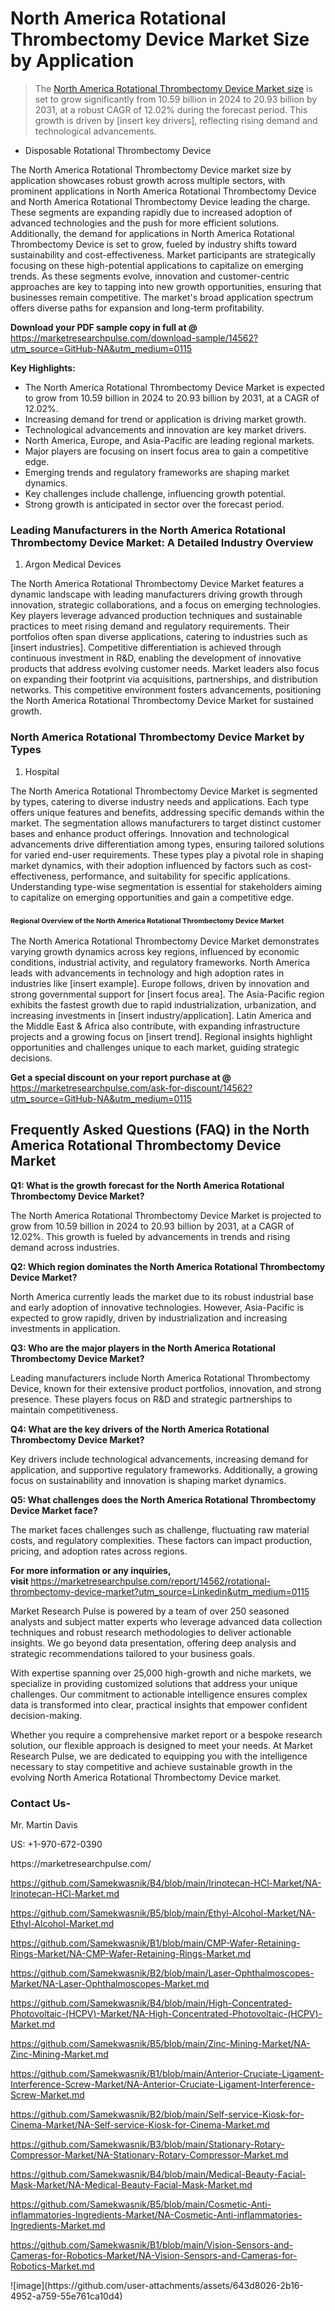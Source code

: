 <h1>North America Rotational Thrombectomy Device Market&nbsp;Size by Application</h1><blockquote><p>The <a href="https://marketresearchpulse.com/download-sample/14562?utm_source=GitHub-NA&amp;utm_medium=0115">North America Rotational Thrombectomy Device Market size</a> is set to grow significantly from 10.59 billion in 2024 to 20.93 billion by 2031, at a robust CAGR of 12.02% during the forecast period. This growth is driven by [insert key drivers], reflecting rising demand and technological advancements.</p></blockquote><ul><li>Disposable Rotational Thrombectomy Device</li></ul><p>The North America Rotational Thrombectomy Device market size by application showcases robust growth across multiple sectors, with prominent applications in North America Rotational Thrombectomy Device and North America Rotational Thrombectomy Device leading the charge. These segments are expanding rapidly due to increased adoption of advanced technologies and the push for more efficient solutions. Additionally, the demand for applications in North America Rotational Thrombectomy Device is set to grow, fueled by industry shifts toward sustainability and cost-effectiveness. Market participants are strategically focusing on these high-potential applications to capitalize on emerging trends. As these segments evolve, innovation and customer-centric approaches are key to tapping into new growth opportunities, ensuring that businesses remain competitive. The market's broad application spectrum offers diverse paths for expansion and long-term profitability.</p><p><strong>Download your PDF sample copy in full at @ </strong><a href="https://marketresearchpulse.com/download-sample/14562?utm_source=GitHub-NA&amp;utm_medium=0115">https://marketresearchpulse.com/download-sample/14562?utm_source=GitHub-NA&amp;utm_medium=0115</a></p><p><strong>Key Highlights: </strong></p><ul><li>The North America Rotational Thrombectomy Device Market is expected to grow from 10.59 billion in 2024 to 20.93 billion by 2031, at a CAGR of 12.02%.</li><li>Increasing demand for trend or application is driving market growth.</li><li>Technological advancements and innovation are key market drivers.</li><li>North America, Europe, and Asia-Pacific are leading regional markets.</li><li>Major players are focusing on insert focus area to gain a competitive edge.</li><li>Emerging trends and regulatory frameworks are shaping market dynamics.</li><li>Key challenges include challenge, influencing growth potential.</li><li>Strong growth is anticipated in sector over the forecast period.</li></ul><h3>Leading Manufacturers in the North America Rotational Thrombectomy Device Market: A Detailed Industry Overview</h3><ol><li>Argon Medical Devices</li></ol><div class="flex max-w-full flex-col flex-grow"><div class="min-h-8 text-message flex w-full flex-col items-end gap-2 whitespace-normal break-words [.text-message+&amp;]:mt-5" dir="auto" data-message-author-role="assistant" data-message-id="fd8432e4-4910-450d-b182-61b7bfb0a01f" data-message-model-slug="gpt-4o"><div class="flex w-full flex-col gap-1 empty:hidden first:pt-[3px]"><div class="markdown prose w-full break-words dark:prose-invert light"><p>The North America Rotational Thrombectomy Device Market features a dynamic landscape with leading manufacturers driving growth through innovation, strategic collaborations, and a focus on emerging technologies. Key players leverage advanced production techniques and sustainable practices to meet rising demand and regulatory requirements. Their portfolios often span diverse applications, catering to industries such as [insert industries]. Competitive differentiation is achieved through continuous investment in R&amp;D, enabling the development of innovative products that address evolving customer needs. Market leaders also focus on expanding their footprint via acquisitions, partnerships, and distribution networks. This competitive environment fosters advancements, positioning the North America Rotational Thrombectomy Device Market for sustained growth.</p></div></div></div></div><h3>North America Rotational Thrombectomy Device Market by Types</h3><ol><li>Hospital</li></ol><div class="flex max-w-full flex-col flex-grow"><div class="min-h-8 text-message flex w-full flex-col items-end gap-2 whitespace-normal break-words [.text-message+&amp;]:mt-5" dir="auto" data-message-author-role="assistant" data-message-id="084470be-0bb7-4664-bddf-5156b4f41249" data-message-model-slug="gpt-4o-mini"><div class="flex w-full flex-col gap-1 empty:hidden first:pt-[3px]"><div class="markdown prose w-full break-words dark:prose-invert light"><p>The North America Rotational Thrombectomy Device Market is segmented by types, catering to diverse industry needs and applications. Each type offers unique features and benefits, addressing specific demands within the market. The segmentation allows manufacturers to target distinct customer bases and enhance product offerings. Innovation and technological advancements drive differentiation among types, ensuring tailored solutions for varied end-user requirements. These types play a pivotal role in shaping market dynamics, with their adoption influenced by factors such as cost-effectiveness, performance, and suitability for specific applications. Understanding type-wise segmentation is essential for stakeholders aiming to capitalize on emerging opportunities and gain a competitive edge.</p></div></div></div></div><h3><span style="font-size: 11px;">Regional Overview of the North America Rotational Thrombectomy Device Market</span></h3><div class="flex max-w-full flex-col flex-grow"><div class="min-h-8 text-message flex w-full flex-col items-end gap-2 whitespace-normal break-words [.text-message+&amp;]:mt-5" dir="auto" data-message-author-role="assistant" data-message-id="e9038762-ce64-4e30-91c9-9bd413514231" data-message-model-slug="gpt-4o-mini"><div class="flex w-full flex-col gap-1 empty:hidden first:pt-[3px]"><div class="markdown prose w-full break-words dark:prose-invert light"><p>The North America Rotational Thrombectomy Device Market demonstrates varying growth dynamics across key regions, influenced by economic conditions, industrial activity, and regulatory frameworks. North America leads with advancements in technology and high adoption rates in industries like [insert example]. Europe follows, driven by innovation and strong governmental support for [insert focus area]. The Asia-Pacific region exhibits the fastest growth due to rapid industrialization, urbanization, and increasing investments in [insert industry/application]. Latin America and the Middle East &amp; Africa also contribute, with expanding infrastructure projects and a growing focus on [insert trend]. Regional insights highlight opportunities and challenges unique to each market, guiding strategic decisions.</p></div></div></div></div><p><strong>Get a special discount on your report purchase at @ </strong><a href="https://marketresearchpulse.com/ask-for-discount/14562?utm_source=GitHub-NA&amp;utm_medium=0115">https://marketresearchpulse.com/ask-for-discount/14562?utm_source=GitHub-NA&amp;utm_medium=0115</a></p><h2>Frequently Asked Questions (FAQ) in the North America Rotational Thrombectomy Device Market</h2><p><strong>Q1: What is the growth forecast for the North America Rotational Thrombectomy Device Market?</strong></p><p>The North America Rotational Thrombectomy Device Market is projected to grow from 10.59 billion in 2024 to 20.93 billion by 2031, at a CAGR of 12.02%. This growth is fueled by advancements in trends and rising demand across industries.</p><p><strong>Q2: Which region dominates the North America Rotational Thrombectomy Device Market?</strong></p><p>North America currently leads the market due to its robust industrial base and early adoption of innovative technologies. However, Asia-Pacific is expected to grow rapidly, driven by industrialization and increasing investments in application.</p><p><strong>Q3: Who are the major players in the North America Rotational Thrombectomy Device Market?</strong></p><p>Leading manufacturers include North America Rotational Thrombectomy Device, known for their extensive product portfolios, innovation, and strong presence. These players focus on R&amp;D and strategic partnerships to maintain competitiveness.</p><p><strong>Q4: What are the key drivers of the North America Rotational Thrombectomy Device Market?</strong></p><p>Key drivers include technological advancements, increasing demand for application, and supportive regulatory frameworks. Additionally, a growing focus on sustainability and innovation is shaping market dynamics.</p><p><strong>Q5: What challenges does the North America Rotational Thrombectomy Device Market face?</strong></p><p>The market faces challenges such as challenge, fluctuating raw material costs, and regulatory complexities. These factors can impact production, pricing, and adoption rates across regions.</p><p><strong>For more information or any inquiries, visit&nbsp;</strong><a href="https://marketresearchpulse.com/report/14562/rotational-thrombectomy-device-market?utm_source=Linkedin&utm_medium=0115">https://marketresearchpulse.com/report/14562/rotational-thrombectomy-device-market?utm_source=Linkedin&utm_medium=0115</a></p><p>Market Research Pulse is powered by a team of over 250 seasoned analysts and subject matter experts who leverage advanced data collection techniques and robust research methodologies to deliver actionable insights. We go beyond data presentation, offering deep analysis and strategic recommendations tailored to your business goals.</p><p>With expertise spanning over 25,000 high-growth and niche markets, we specialize in providing customized solutions that address your unique challenges. Our commitment to actionable intelligence ensures complex data is transformed into clear, practical insights that empower confident decision-making.</p><p>Whether you require a comprehensive market report or a bespoke research solution, our flexible approach is designed to meet your needs. At Market Research Pulse, we are dedicated to equipping you with the intelligence necessary to stay competitive and achieve sustainable growth in the evolving North America Rotational Thrombectomy Device market.</p><h3><strong>Contact Us-</strong></h3><p>Mr. Martin Davis</p><p>US: +1-970-672-0390</p><p>https://marketresearchpulse.com/</p><p><a href="https://github.com/Samekwasnik/B4/blob/main/Irinotecan-HCl-Market/NA-Irinotecan-HCl-Market.md">https://github.com/Samekwasnik/B4/blob/main/Irinotecan-HCl-Market/NA-Irinotecan-HCl-Market.md</a></p><p><a href="https://github.com/Samekwasnik/B5/blob/main/Ethyl-Alcohol-Market/NA-Ethyl-Alcohol-Market.md">https://github.com/Samekwasnik/B5/blob/main/Ethyl-Alcohol-Market/NA-Ethyl-Alcohol-Market.md</a></p><p><a href="https://github.com/Samekwasnik/B1/blob/main/CMP-Wafer-Retaining-Rings-Market/NA-CMP-Wafer-Retaining-Rings-Market.md">https://github.com/Samekwasnik/B1/blob/main/CMP-Wafer-Retaining-Rings-Market/NA-CMP-Wafer-Retaining-Rings-Market.md</a></p><p><a href="https://github.com/Samekwasnik/B2/blob/main/Laser-Ophthalmoscopes-Market/NA-Laser-Ophthalmoscopes-Market.md">https://github.com/Samekwasnik/B2/blob/main/Laser-Ophthalmoscopes-Market/NA-Laser-Ophthalmoscopes-Market.md</a></p><p><a href="https://github.com/Samekwasnik/B4/blob/main/High-Concentrated-Photovoltaic-(HCPV)-Market/NA-High-Concentrated-Photovoltaic-(HCPV)-Market.md">https://github.com/Samekwasnik/B4/blob/main/High-Concentrated-Photovoltaic-(HCPV)-Market/NA-High-Concentrated-Photovoltaic-(HCPV)-Market.md</a></p><p><a href="https://github.com/Samekwasnik/B5/blob/main/Zinc-Mining-Market/NA-Zinc-Mining-Market.md">https://github.com/Samekwasnik/B5/blob/main/Zinc-Mining-Market/NA-Zinc-Mining-Market.md</a></p><p><a href="https://github.com/Samekwasnik/B1/blob/main/Anterior-Cruciate-Ligament-Interference-Screw-Market/NA-Anterior-Cruciate-Ligament-Interference-Screw-Market.md">https://github.com/Samekwasnik/B1/blob/main/Anterior-Cruciate-Ligament-Interference-Screw-Market/NA-Anterior-Cruciate-Ligament-Interference-Screw-Market.md</a></p><p><a href="https://github.com/Samekwasnik/B2/blob/main/Self-service-Kiosk-for-Cinema-Market/NA-Self-service-Kiosk-for-Cinema-Market.md">https://github.com/Samekwasnik/B2/blob/main/Self-service-Kiosk-for-Cinema-Market/NA-Self-service-Kiosk-for-Cinema-Market.md</a></p><p><a href="https://github.com/Samekwasnik/B3/blob/main/Stationary-Rotary-Compressor-Market/NA-Stationary-Rotary-Compressor-Market.md">https://github.com/Samekwasnik/B3/blob/main/Stationary-Rotary-Compressor-Market/NA-Stationary-Rotary-Compressor-Market.md</a></p><p><a href="https://github.com/Samekwasnik/B4/blob/main/Medical-Beauty-Facial-Mask-Market/NA-Medical-Beauty-Facial-Mask-Market.md">https://github.com/Samekwasnik/B4/blob/main/Medical-Beauty-Facial-Mask-Market/NA-Medical-Beauty-Facial-Mask-Market.md</a></p><p><a href="https://github.com/Samekwasnik/B5/blob/main/Cosmetic-Anti-inflammatories-Ingredients-Market/NA-Cosmetic-Anti-inflammatories-Ingredients-Market.md">https://github.com/Samekwasnik/B5/blob/main/Cosmetic-Anti-inflammatories-Ingredients-Market/NA-Cosmetic-Anti-inflammatories-Ingredients-Market.md</a></p><p><a href="https://github.com/Samekwasnik/B1/blob/main/Vision-Sensors-and-Cameras-for-Robotics-Market/NA-Vision-Sensors-and-Cameras-for-Robotics-Market.md">https://github.com/Samekwasnik/B1/blob/main/Vision-Sensors-and-Cameras-for-Robotics-Market/NA-Vision-Sensors-and-Cameras-for-Robotics-Market.md</a></p>
![image](https://github.com/user-attachments/assets/643d8026-2b16-4952-a759-55e761ca10d4)
